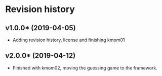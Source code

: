Revision history
===================
v1.0.0* (2019-04-05)
---------------------
* Adding revision history, license and finishing kmom01

v2.0.0* (2019-04-12)
---------------------
* Finished with kmom02, moving the guessing game to the framework.

